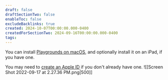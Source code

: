 ```yaml
---
draft: false
draftSectionTwo: false
enableToc: false
excludeBacklinks: true
created: 2024-10-07T00:00:00.000-0400
createdForSectionTwo: 2024-09-16T00:00:00.000-0400
tags:
---
```

You can install [Playgrounds on macOS](https://apps.apple.com/ca/app/swift-playgrounds/id1496833156?mt=12), and optionally install it on an iPad, if you have one.

You may need to [create an Apple ID](https://appleid.apple.com/account) if you don't already have one.
![[Screen Shot 2022-09-17 at 2.27.36 PM.png|500]]